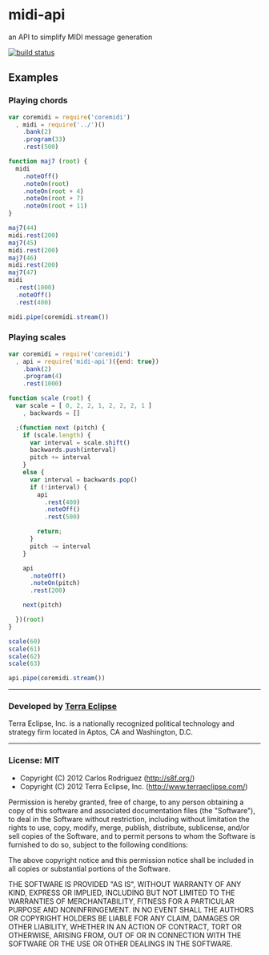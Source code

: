 midi-api
========

an API to simplify MIDI message generation

[![build status](https://secure.travis-ci.org/carlos8f/node-midi-api.png)](http://travis-ci.org/carlos8f/node-midi-api)

Examples
--------

### Playing chords

```javascript
var coremidi = require('coremidi')
  , midi = require('../')()
    .bank(2)
    .program(33)
    .rest(500)

function maj7 (root) {
  midi
    .noteOff()
    .noteOn(root)
    .noteOn(root + 4)
    .noteOn(root + 7)
    .noteOn(root + 11)
}

maj7(44)
midi.rest(200)
maj7(45)
midi.rest(200)
maj7(46)
midi.rest(200)
maj7(47)
midi
  .rest(1000)
  .noteOff()
  .rest(400)

midi.pipe(coremidi.stream())
```

### Playing scales

```javascript
var coremidi = require('coremidi')
  , api = require('midi-api')({end: true})
    .bank(2)
    .program(4)
    .rest(1000)

function scale (root) {
  var scale = [ 0, 2, 2, 1, 2, 2, 2, 1 ]
    , backwards = []

  ;(function next (pitch) {
    if (scale.length) {
      var interval = scale.shift()
      backwards.push(interval)
      pitch += interval
    }
    else {
      var interval = backwards.pop()
      if (!interval) {
        api
          .rest(400)
          .noteOff()
          .rest(500)

        return;
      }
      pitch -= interval
    }

    api
      .noteOff()
      .noteOn(pitch)
      .rest(200)

    next(pitch)

  })(root)
}

scale(60)
scale(61)
scale(62)
scale(63)

api.pipe(coremidi.stream())
```

- - -

### Developed by [Terra Eclipse](http://www.terraeclipse.com)
Terra Eclipse, Inc. is a nationally recognized political technology and
strategy firm located in Aptos, CA and Washington, D.C.

- - -

### License: MIT

- Copyright (C) 2012 Carlos Rodriguez (http://s8f.org/)
- Copyright (C) 2012 Terra Eclipse, Inc. (http://www.terraeclipse.com/)

Permission is hereby granted, free of charge, to any person obtaining a copy
of this software and associated documentation files (the &quot;Software&quot;), to deal
in the Software without restriction, including without limitation the rights
to use, copy, modify, merge, publish, distribute, sublicense, and/or sell
copies of the Software, and to permit persons to whom the Software is furnished
to do so, subject to the following conditions:

The above copyright notice and this permission notice shall be included in
all copies or substantial portions of the Software.

THE SOFTWARE IS PROVIDED &quot;AS IS&quot;, WITHOUT WARRANTY OF ANY KIND, EXPRESS OR
IMPLIED, INCLUDING BUT NOT LIMITED TO THE WARRANTIES OF MERCHANTABILITY,
FITNESS FOR A PARTICULAR PURPOSE AND NONINFRINGEMENT. IN NO EVENT SHALL THE
AUTHORS OR COPYRIGHT HOLDERS BE LIABLE FOR ANY CLAIM, DAMAGES OR OTHER
LIABILITY, WHETHER IN AN ACTION OF CONTRACT, TORT OR OTHERWISE, ARISING FROM,
OUT OF OR IN CONNECTION WITH THE SOFTWARE OR THE USE OR OTHER DEALINGS IN THE
SOFTWARE.